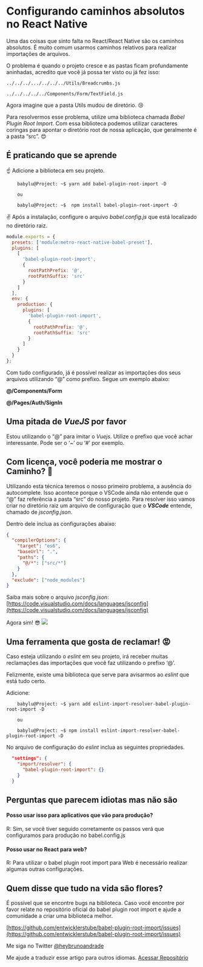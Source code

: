 # Configurando caminhos absolutos no React Native

Uma das coisas que sinto falta no React/React Native são os caminhos absolutos. É muito comum usarmos caminhos relativos para realizar importações de arquivos.

O problema é quando o projeto cresce e as pastas ficam profundamente aninhadas, acredito que você já possa ter visto ou já fez isso:

    ../../../.../../../../Utils/Breadcrumbs.js

    ../../../../../Components/Form/TextField.js

Agora imagine que a pasta Utils mudou de diretório. 😢

Para resolvermos esse problema, utilize uma biblioteca chamada _Babel Plugin Root Import_. Com essa biblioteca podemos utilizar caracteres coringas para apontar o diretório root de nossa aplicação, que geralmente é a pasta “src”. 😍

## É praticando que se aprende

☝ Adicione a biblioteca em seu projeto.

```console
    babylu@Project: ~$ yarn add babel-plugin-root-import -D

    ou

    babylu@Project: ~$  npm install babel-plugin-root-import -D
```

✌ Após a instalação, configure o arquivo _*babel.config.js*_ que está localizado no diretório raiz.

```javascript
module.exports = {
  presets: ['module:metro-react-native-babel-preset'],
  plugins: [
    [
      'babel-plugin-root-import',
      {
        rootPathPrefix: '@',
        rootPathSuffix: 'src'
      }
    ]
  ],
  env: {
    production: {
      plugins: [
        'babel-plugin-root-import',
        {
          rootPathPrefix: '@',
          rootPathSuffix: 'src'
        }
      ]
    }
  }
};
```

Com tudo configurado, já é possível realizar as importações dos seus arquivos utilizando “@” como prefixo. Segue um exemplo abaixo:

**@/Components/Form**

**@/Pages/Auth/SignIn**

## Uma pitada de _VueJS_ por favor

Estou utilizando o “@” para imitar o _Vuejs_. Utilize o prefixo que você achar interessante. Pode ser o ‘~’ ou ‘#’ por exemplo.

## Com licença, você poderia me mostrar o Caminho? 🚶

Utilizando esta técnica teremos o nosso primeiro problema, a ausência do autocomplete. Isso acontece porque o VSCode ainda não entende que o “@” faz referência a pasta “src” do nosso projeto. Para resolver isso vamos criar no diretório raiz um arquivo de configuração que o **_VSCode_** entende, chamado de _jsconfig.json_.

Dentro dele inclua as configurações abaixo:

```json
{
  "compilerOptions": {
    "target": "es6",
    "baseUrl": ".",
    "paths": {
      "@/*": ["src/*"]
    }
  },
  "exclude": ["node_modules"]
}
```

Saiba mais sobre o arquivo _jsconfig.json_:  
[https://code.visualstudio.com/docs/languages/jsconfig](https://code.visualstudio.com/docs/languages/jsconfig)

Agora sim! 😎
![](https://thepracticaldev.s3.amazonaws.com/i/1rbf5ujyinvkv5rirjv2.png)

## Uma ferramenta que gosta de reclamar! 😡

Caso esteja utilizando o _eslint_ em seu projeto, irá receber muitas reclamações das importações que você faz utilizando o prefixo ‘@’.

Felizmente, existe uma biblioteca que serve para avisarmos ao _eslint_ que está tudo certo.

Adicione:

```console
    babylu@Project: ~$ yarn add eslint-import-resolver-babel-plugin-root-import -D

    ou

    babylu@Project: ~$ npm install eslint-import-resolver-babel-plugin-root-import -D
```

No arquivo de configuração do _eslint_ inclua as seguintes propriedades.

```json
  "settings": {
    "import/resolver": {
      "babel-plugin-root-import": {}
    }
  }
```

## Perguntas que parecem idiotas mas não são

#### Posso usar isso para aplicativos que vão para produção?

R: Sim, se você tiver seguido corretamente os passos verá que configuramos para produção no babel.config.js

#### Posso usar no React para web?

R: Para utilizar o babel plugin root import para Web é necessário realizar algumas outras configurações.

## Quem disse que tudo na vida são flores?

É possível que se encontre bugs na biblioteca. Caso você encontre por favor relate no repositório oficial do babel plugin root import e ajude a comunidade a criar uma biblioteca melhor.

[https://github.com/entwicklerstube/babel-plugin-root-import/issues](https://github.com/entwicklerstube/babel-plugin-root-import/issues)

Me siga no Twitter [@heybrunoandrade](https://twitter.com/heybrunoandrade)

Me ajude a traduzir esse artigo para outros idiomas.
[Acessar Repositório]()
